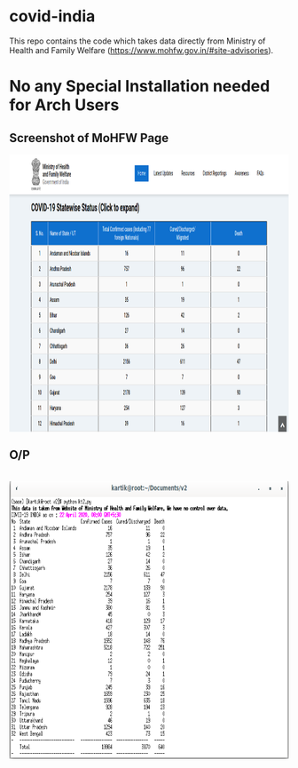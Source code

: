 # covid-india
This repo contains the code which takes data directly from  Ministry of Health and Family Welfare (https://www.mohfw.gov.in/#site-advisories).

# No any Special Installation needed for Arch Users

## Screenshot of MoHFW Page
<p>
  <img align=middle height="500" src="https://github.com/Mrkartik/covid-india/blob/master/MoHFW%20%20%20Home.png" alt="Website page">
</p>

## O/P

<p>
  &nbsp;&nbsp;&nbsp;&nbsp;&nbsp;&nbsp;&nbsp;&nbsp;&nbsp;&nbsp;&nbsp;&nbsp;
  <img align=middle height="500" src="https://github.com/Mrkartik/covid-india/blob/master/op.png" alt="Output">
</p>
